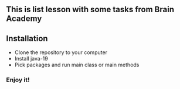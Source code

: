 ## This is list lesson with some tasks from Brain Academy

## Installation

- Clone the repository to your computer
- Install java-19
- Pick packages and run main class or main methods

### Enjoy it!